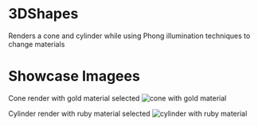 # 3DShapes
Renders a cone and cylinder while using Phong illumination techniques to change materials

# Showcase Imagees
Cone render with gold material selected
![cone with gold material](https://i.imgur.com/jszFU5g.png)

Cylinder render with ruby material selected
![cylinder with ruby material](https://i.imgur.com/EjTKGVc.png)
